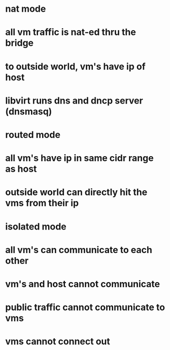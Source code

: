 # nat mode
# all vm traffic is nat-ed thru the bridge
# to outside world, vm's have ip of host
# libvirt runs dns and dncp server (dnsmasq)

# routed mode
# all vm's have ip in same cidr range as host
# outside world can directly hit the vms from their ip

# isolated mode
# all vm's can communicate to each other
# vm's and host cannot communicate
# public traffic cannot communicate to vms
# vms cannot connect out

